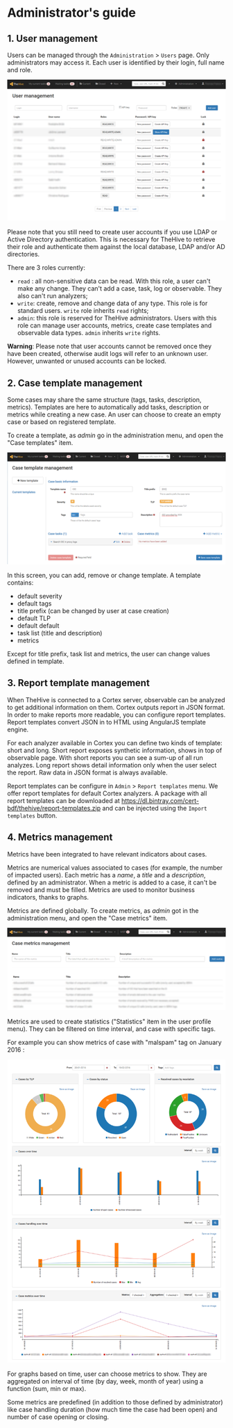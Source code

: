 # Administrator's guide

## 1. User management

Users can be managed through the `Administration` > `Users` page. Only administrators may access it. Each user is identified by their login, full name and role.

![users](files/adminguide_users.png)

Please note that you still need to create user accounts if you use LDAP or Active Directory authentication. This is necessary for TheHive to retrieve their role and authenticate them against the local database, LDAP and/or AD directories.

There are 3 roles currently:
 - `read` : all non-sensitive data can be read. With this role, a user can't make any change. They can't add a case, task, log or observable. They also can't run analyzers;
 - `write`: create, remove and change data of any type. This role is for standard users. `write` role inherits `read` rights;
 - `admin`: this role is reserved for TheHive administrators. Users with this role can manage user accounts, metrics, create case templates and observable data types. `admin` inherits `write` rights.

**Warning**: Please note that user accounts cannot be removed once they have been created, otherwise audit logs will refer to an unknown user. However, unwanted or unused accounts can be locked.

## 2. Case template management

Some cases may share the same structure (tags, tasks, description, metrics). Templates are here to automatically add tasks, description or metrics while creating a new case. An user can choose to create an empty case or based on registered template.

To create a template, as _admin_ go in the administration menu, and open the "Case templates" item.

![template](files/adminguide_template.png)

In this screen, you can add, remove or change template.
A template contains:
 * default severity
 * default tags
 * title prefix (can be changed by user at case creation)
 * default TLP
 * default default
 * task list (title and description)
 * metrics

Except for title prefix, task list and metrics, the user can change values defined in template.

## 3. Report template management

When TheHive is connected to a Cortex server, observable can be analyzed to get additional information on them. Cortex outputs report in JSON format. In order to make reports more readable, you can configure report templates. Report templates convert JSON in to HTML using AngularJS template engine.

For each analyzer available in Cortex you can define two kinds of template: short and long. Short report exposes synthetic information, shows in top of observable page. With short reports you can see a sum-up of all run analyzes. Long report shows detail information only when the user select the report. Raw data in JSON format is always available.

Report templates can be configure in `Admin` > `Report templates` menu. We offer report templates for default Cortex analyzers. A package with all report templates can be downloaded at https://dl.bintray.com/cert-bdf/thehive/report-templates.zip and can be injected using the `Import templates` button.

## 4. Metrics management

Metrics have been integrated to have relevant indicators about cases.

Metrics are numerical values associated to cases (for example, the number of impacted users). Each metric has a _name_, a _title_ and a _description_, defined by an administrator. When a metric is added to a case, it can't be removed and must be filled. Metrics are used to monitor business indicators, thanks to graphs.

Metrics are defined globally. To create metrics, as _admin_ got in the administration menu, and open the "Case metrics" item.

![metrics](files/adminguide_metrics.png)


Metrics are used to create statistics ("Statistics" item in the user profile menu). They can be filtered on time interval, and case with specific tags.

For example you can show metrics of case with "malspam" tag on January 2016 :

![statistics](files/adminguide_statistics.png)

For graphs based on time, user can choose metrics to show. They are aggregated on interval of time (by day, week, month of year) using a function (sum, min or max).

Some metrics are predefined (in addition to those defined by administrator) like case handling duration (how much time the case had been open) and number of case opening or closing.
